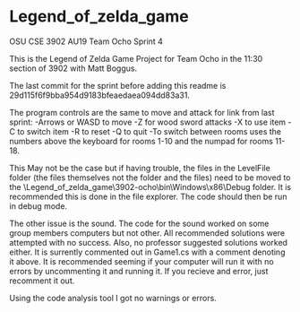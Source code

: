 # Legend_of_zelda_game
OSU CSE 3902 AU19 Team Ocho
Sprint 4

This is the Legend of Zelda Game Project for Team Ocho in the 11:30 section of 3902 with Matt Boggus.

The last commit for the sprint before adding this readme is 29d115f6f9bba954d9183bfeaedaea094dd83a31.

The program controls are the same to move and attack for link from last sprint:
  -Arrows or WASD to move
  -Z for wood sword attacks
  -X to use item
  -C to switch item
  -R to reset
  -Q to quit
  -To switch between rooms uses the numbers above the keyboard for rooms 1-10 and the numpad for rooms 11-18.

This May not be the case but if having trouble, the files in the LevelFile folder (the files themselves not the folder and the files) need to be moved to the \Legend_of_zelda_game\3902-ocho\bin\Windows\x86\Debug folder. It is recommended this is done in the file explorer. The code should then be run in debug mode.

The other issue is the sound. The code for the sound worked on some group members computers but not other. All recommended solutions were attempted with no success. Also, no professor suggested solutions worked either. It is surrently commented out in Game1.cs with a comment denoting it above. It is recommended seeming if your computer will run it with no errors by uncommenting it and running it. If you recieve and error, just recomment it out.

Using the code analysis tool I got no warnings or errors.
